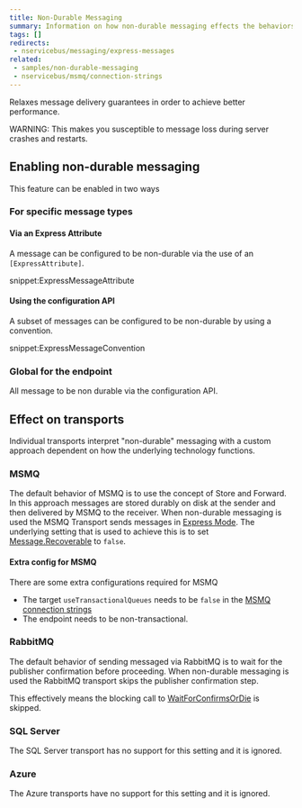 ```yaml
---
title: Non-Durable Messaging
summary: Information on how non-durable messaging effects the behaviors of endpoints and message delivery.
tags: []
redirects:
 - nservicebus/messaging/express-messages
related:
 - samples/non-durable-messaging
 - nservicebus/msmq/connection-strings
---
```


Relaxes message delivery guarantees in order to achieve better performance. 

WARNING: This makes you susceptible to message loss during server crashes and restarts. 


## Enabling non-durable messaging

This feature can be enabled in two ways


### For specific message types


#### Via an Express Attribute

A message can be configured to be non-durable via the use of an `[ExpressAttribute]`.

snippet:ExpressMessageAttribute


#### Using the configuration API

A subset of messages can be configured to be non-durable by using a convention.

snippet:ExpressMessageConvention


### Global for the endpoint

All message to be non durable via the configuration API.

<!-- import set-to-non-durable --> 


## Effect on transports

Individual transports interpret "non-durable" messaging with a custom approach dependent on how the underlying technology functions.


### MSMQ
 
The default behavior of MSMQ is to use the concept of Store and Forward. In this approach messages are stored durably on disk at the sender and then delivered by MSMQ to the receiver. When non-durable messaging is used the MSMQ Transport sends messages in [Express Mode](https://msdn.microsoft.com/en-us/library/ms704130). 
The underlying setting that is used to achieve this is to set [Message.Recoverable](https://msdn.microsoft.com/en-us/library/system.messaging.message.recoverable) to `false`.


#### Extra config for MSMQ

There are some extra configurations required for MSMQ

 * The target `useTransactionalQueues` needs to be `false` in the [MSMQ connection strings](/nservicebus/msmq/connection-strings.md)
 * The endpoint needs to be non-transactional.


### RabbitMQ

The default behavior of sending messaged via RabbitMQ is to wait for the publisher confirmation before proceeding. When non-durable messaging is used the RabbitMQ transport skips the publisher confirmation step.  

This effectively means the blocking call to [WaitForConfirmsOrDie](http://www.rabbitmq.com/javadoc/com/rabbitmq/client/Channel.html#waitForConfirmsOrDie%28long%29) is skipped.


### SQL Server

The SQL Server transport has no support for this setting and it is ignored.


### Azure

The Azure transports have no support for this setting and it is ignored.
